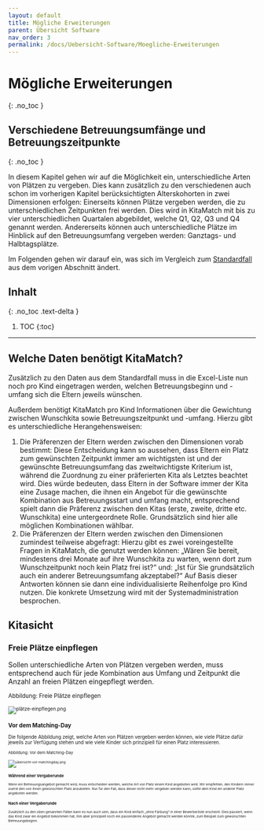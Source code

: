 ```yaml
---
layout: default
title: Mögliche Erweiterungen
parent: Übersicht Software
nav_order: 3
permalink: /docs/Uebersicht-Software/Moegliche-Erweiterungen
---
```


# Mögliche Erweiterungen
{: .no_toc }
## Verschiedene Betreuungsumfänge und Betreuungszeitpunkte
{: .no_toc }

In diesem Kapitel gehen wir auf die Möglichkeit ein, unterschiedliche Arten von Plätzen zu vergeben. Dies kann zusätzlich zu den verschiedenen auch schon im vorherigen Kapitel berücksichtigten Alterskohorten in zwei Dimensionen erfolgen: Einerseits können Plätze vergeben werden, die zu unterschiedlichen Zeitpunkten frei werden. Dies wird in KitaMatch mit bis zu vier unterschiedlichen Quartalen abgebildet, welche Q1, Q2, Q3 und Q4 genannt werden. Andererseits können auch unterschiedliche Plätze im Hinblick auf den Betreuungsumfang vergeben werden:  Ganztags- und Halbtagsplätze. 

Im Folgenden gehen wir darauf ein, was sich im Vergleich zum [Standardfall](/docs/Uebersicht-Software/Der-Standardfall) aus dem vorigen Abschnitt ändert.

## Inhalt
{: .no_toc .text-delta }

1. TOC
{:toc}

---

## Welche Daten benötigt KitaMatch?

Zusätzlich zu den Daten aus dem Standardfall muss in die Excel-Liste nun noch pro Kind eingetragen werden, welchen Betreuungsbeginn und -umfang sich die Eltern jeweils wünschen. 

Außerdem benötigt KitaMatch pro Kind Informationen über die Gewichtung zwischen Wunschkita sowie Betreuungszeitpunkt und -umfang. Hierzu gibt es unterschiedliche Herangehensweisen: 

1.	Die Präferenzen der Eltern werden zwischen den Dimensionen vorab bestimmt: Diese Entscheidung kann so aussehen, dass Eltern ein Platz zum gewünschten Zeitpunkt immer am wichtigsten ist und der gewünschte Betreuungsumfang das zweitwichtigste Kriterium ist, während die Zuordnung zu einer präferierten Kita als Letztes beachtet wird. Dies würde bedeuten, dass Eltern in der Software immer der Kita eine Zusage machen, die ihnen ein Angebot für die gewünschte Kombination aus Betreuungsstart und  umfang macht, entsprechend spielt dann die Präferenz zwischen den Kitas (erste, zweite, dritte etc. Wunschkita) eine untergeordnete Rolle. Grundsätzlich sind hier alle möglichen Kombinationen wählbar.
2.	Die Präferenzen der Eltern werden zwischen den Dimensionen zumindest teilweise abgefragt: Hierzu gibt es zwei voreingestellte Fragen in KitaMatch, die genutzt werden können: „Wären Sie bereit, mindestens drei Monate auf ihre Wunschkita zu warten, wenn dort zum Wunschzeitpunkt noch kein Platz frei ist?“ und: „Ist für Sie grundsätzlich auch ein anderer Betreuungsumfang akzeptabel?“ Auf Basis dieser Antworten können sie dann eine individualisierte Reihenfolge pro Kind nutzen. Die konkrete Umsetzung wird mit der Systemadministration besprochen.


## Kitasicht

### Freie Plätze einpflegen

Sollen unterschiedliche Arten von Plätzen vergeben werden, muss entsprechend auch für jede Kombination aus Umfang und Zeitpunkt die Anzahl an freien Plätzen eingepflegt werden. 

<small>Abbildung: Freie Plätze einpflegen<small>
  
![plätze-einpflegen.png](../../assets/images/plätze-einpflegen.png "Freie Plätze einpflegen")


### Vor dem Matching-Day

Die folgende Abbildung zeigt, welche Arten von Plätzen vergeben werden können, wie viele Plätze dafür jeweils zur Verfügung stehen und wie viele Kinder sich prinzipiell für einen Platz interessieren. 

<small>Abbildung: Vor dem Matching-Day<small>

![übersicht-vor-matchingday.png](../../assets/images/übersicht-vor-matchingday.png "Vor dem Matching-Day")


### Während einer Vergaberunde

Wenn ein Betreuungsangebot gemacht wird, muss entscheiden werden, welche Art von Platz einem Kind angeboten wird. Wir empfehlen, den Kindern immer zuerst den von ihnen gewünschten Platz anzubieten. Nur für den Fall, dass dieser nicht mehr vergeben werden kann, sollte dem Kind ein anderer Platz angeboten werden. 


### Nach einer Vergaberunde

Zusätzlich zu den oben genannten Fällen kann es nun auch sein, dass ein Kind einfach „ohne Färbung“ in einer Bewerberliste erscheint. Dies passiert, wenn das Kind zwar ein Angebot bekommen hat, ihm aber prinzipiell noch ein passenderes Angebot gemacht werden könnte, zum Beispiel zum gewünschten Betreuungsbeginn. 
  
  
  
  
